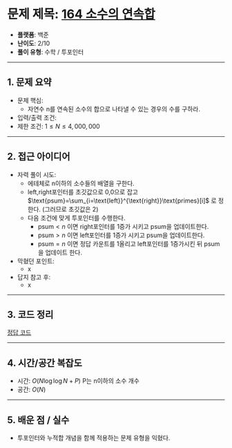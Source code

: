 # 문제 제목: [164 소수의 연속합](https://www.acmicpc.net/problem/1644)
- **플랫폼**: 백준
- **난이도**: 2/10
- **풀이 유형**: 수학 / 투포인터

---

## 1. 문제 요약
- 문제 핵심:
  - 자연수 n를 연속된 소수의 합으로 나타낼 수 있는 경우의 수를 구하라.
- 입력/출력 조건:
- 제한 조건: $1\leq N\leq 4,000,000$

---

## 2. 접근 아이디어
- 자력 풀이 시도:
  - 에테체로 n이하의 소수들의 배열을 구한다.
  - left,right포인터를 초깃값으로 0,0으로 잡고 $\text{psum}=\sum_{i=\text{left}}^{\text{right}}\text{primes}[i]$ 로 정한다. (그러므로 초깃값은 2)
  - 다음 조건에 맞게 투포인터를 수행한다.
    - $\text{psum}<n$ 이면 right포인터를 1증가 시키고 psum을 업데이트한다.
    - $\text{psum}>n$ 이면 left포인터를 1증가 시키고 psum을 업데이트한다.
    - $\text{psum}=n$ 이면 정답 카운트를 1올리고 left포인터를 1증가시킨 뒤 psum을 업데이트 한다.
- 막혔던 포인트:
  - x
- 답지 참고 후:
  - x

---

## 3. 코드 정리
[정답 코드](./answer.py)

---

## 4. 시간/공간 복잡도

* 시간: $O(N\log\log N + P)$ P는 n이하의 소수 개수
* 공간: $O(N)$

---

## 5. 배운 점 / 실수

* 투포인터와 누적합 개념을 함께 적용하는 문제 유형을 익혔다.
